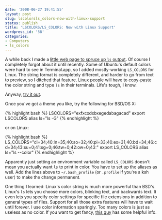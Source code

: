 ```yaml
---
date: '2008-06-27 19:41:55'
layout: post
slug: lscolorsls_colors-now-with-linux-support
status: publish
title: 'LSCOLORS/LS_COLORS: Now with Linux Support'
wordpress_id: '58'
categories:
- Computers
- ls_colors
---
```


A while back I made a [little web page to spruce up `ls` output](/2006/08/01/lscolorsexfxcxdxbxegedabagacad/). Of course I completely forgot about it until recently. Some of Ubuntu's default colors were hard to see in Terminal.app, so I added mostly-working `LS_COLORS` for Linux. The string format is completely different, and harder to go from text to preview, so I ditched that feature. Linux people will have to copy-paste the color string and type `ls` in their terminals. Life's tough, I know. 

Anyway, [try it out](/lscolors/).

Once you've got a theme you like, try the following for BSD/OS X:

{% highlight bash %}
LSCOLORS="exfxcxdxbxegedabagacad"
export LSCOLORS
alias ls="ls -G"
{% endhighlight %}

or on Linux:

{% highlight bash %}
LS_COLORS="di=34;40:ln=35;40:so=32;40:pi=33;40:ex=31;40:bd=34;46:cd=34;43:su=0;41:sg=0;46:tw=0;42:ow=0;43:"
export LS_COLORS
alias ls="ls --color"
{% endhighlight %}

Apparently just setting an environment variable called `LS_COLORS` doesn't mean you actually want `ls` to print in color. You have to set up the aliases as well. Add the lines above to `~/.bash_profile` (or `.profile` if you're a ksh user) to make the change permanent.

One thing I learned: Linux's color string is much more powerful than BSD's. Linux's `ls` lets you choose more colors, blinking text, and backwards text. It even lets you specify color settings for specific file extensions in addition to general types of files. Support for all those extra features will have to wait until forever. I use color information sparingly. Too many colors is just as useless as no color. If you want to get fancy, [this guy](http://linux-sxs.org/housekeeping/lscolors.html) has some helpful info. 
